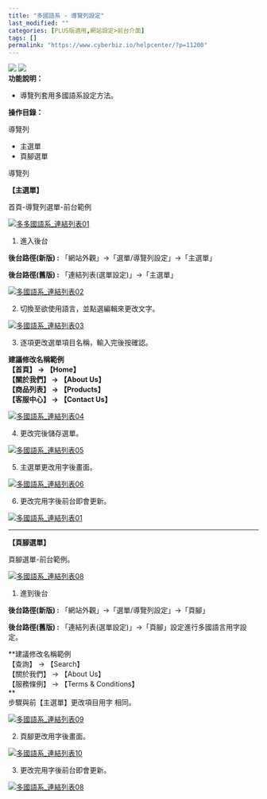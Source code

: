 ```yaml
---
title: "多國語系 - 導覽列設定"
last_modified: ""
categories: [PLUS版適用,網站設定>前台介面]
tags: []
permalink: "https://www.cyberbiz.io/helpcenter/?p=11200"
---
```


![](https://www.cyberbiz.io/helpcenter/wp-content/uploads/PLUS版3.png)
![](https://www.cyberbiz.io/support/wp-content/uploads/2021/08/多國版本圖.png)  
**功能說明：**  

* 導覽列套用多國語系設定方法。 

**操作目錄：**

導覽列

* 主選單
* 頁腳選單


導覽列  

**【主選單】**  

首頁-導覽列選單-前台範例  

[![多多國語系_連結列表01](https://www.cyberbiz.io/support/wp-content/uploads/2021/08/多國語系_連結列表01.png)](https://www.cyberbiz.io/support/wp-content/uploads/2021/08/多國語系_連結列表01.png)  


1. 進入後台  

**後台路徑(新版) :** 「網站外觀」→「選單/導覽列設定」→「主選單」  

**後台路徑(舊版) :** 「連結列表(選單設定)」→「主選單」  

[![多國語系_連結列表02](https://www.cyberbiz.io/support/wp-content/uploads/多國語系_連結列表02.png)](https://www.cyberbiz.io/support/wp-content/uploads/多國語系_連結列表02.png)



2. 切換至欲使用語言，並點選編輯來更改文字。  

[![多國語系_連結列表03](https://www.cyberbiz.io/support/wp-content/uploads/2021/08/多國語系_連結列表03.png)](https://www.cyberbiz.io/support/wp-content/uploads/2021/08/多國語系_連結列表03.png)



3. 逐項更改選單項目名稱，輸入完後按確認。  

**建議修改名稱範例  
【首頁】 → 【Home】  
【關於我們】 → 【About Us】  
【商品列表】 → 【Products】  
【客服中心】 → 【Contact Us】**  

[![多國語系_連結列表04](https://www.cyberbiz.io/support/wp-content/uploads/多國語系_連結列表04.png)](https://www.cyberbiz.io/support/wp-content/uploads/多國語系_連結列表04.png)



4. 更改完後儲存選單。  

[![多國語系_連結列表05](https://www.cyberbiz.io/support/wp-content/uploads/多國語系_連結列表05.png)](https://www.cyberbiz.io/support/wp-content/uploads/多國語系_連結列表05.png)



5. 主選單更改用字後畫面。  

[![多國語系_連結列表06](https://www.cyberbiz.io/support/wp-content/uploads/多國語系_連結列表06.png)](https://www.cyberbiz.io/support/wp-content/uploads/多國語系_連結列表06.png)



6. 更改完用字後前台即會更新。  

[![多國語系_連結列表01](https://www.cyberbiz.io/support/wp-content/uploads/2021/08/多國語系_連結列表01.png)](https://www.cyberbiz.io/support/wp-content/uploads/2021/08/多國語系_連結列表01.png)



* * *

**【頁腳選單】**  

頁腳選單-前台範例。  

[![多國語系_連結列表08](https://www.cyberbiz.io/support/wp-content/uploads/2021/08/多國語系_連結列表08.png)](https://www.cyberbiz.io/support/wp-content/uploads/2021/08/多國語系_連結列表08.png)  


1. 進到後台  

**後台路徑(新版) :** 「網站外觀」→「選單/導覽列設定」→「頁腳」  

**後台路徑(舊版) :** 「連結列表(選單設定)」→「頁腳」設定進行多國語言用字設定。  

**建議修改名稱範例  
【查詢】 → 【Search】  
【關於我們】 → 【About Us】  
【服務條例】 → 【Terms & Conditions】  
**  
步驟與前【主選單】更改項目用字 相同。  

[![多國語系_連結列表09](https://www.cyberbiz.io/support/wp-content/uploads/多國語系_連結列表09.png)](https://www.cyberbiz.io/support/wp-content/uploads/多國語系_連結列表09.png)



2. 頁腳更改用字後畫面。  

[![多國語系_連結列表10](https://www.cyberbiz.io/support/wp-content/uploads/多國語系_連結列表10.png)](https://www.cyberbiz.io/support/wp-content/uploads/多國語系_連結列表10.png)



3. 更改完用字後前台即會更新。   

[![多國語系_連結列表08](https://www.cyberbiz.io/support/wp-content/uploads/2021/08/多國語系_連結列表08.png)](https://www.cyberbiz.io/support/wp-content/uploads/2021/08/多國語系_連結列表08.png)



